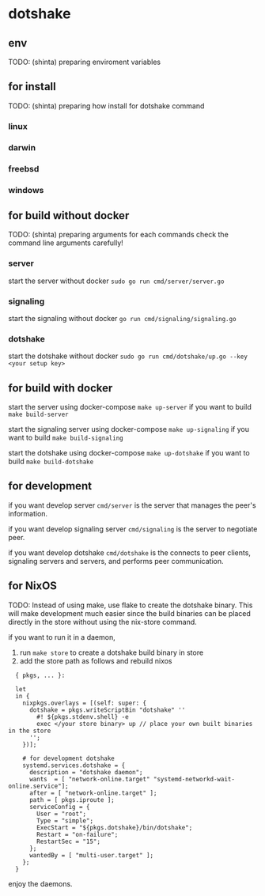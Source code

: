 # dotshake


## env
TODO: (shinta) preparing enviroment variables

## for install
TODO: (shinta) preparing how install for dotshake command
### linux

### darwin

### freebsd

### windows

## for build without docker
TODO: (shinta) preparing arguments for each commands
check the command line arguments carefully!

### server
start the server without docker
`sudo go run cmd/server/server.go`

### signaling
start the signaling without docker
`go run cmd/signaling/signaling.go`

### dotshake
start the dotshake without docker
`sudo go run cmd/dotshake/up.go --key <your setup key>`

## for build with docker
start the server using docker-compose
`make up-server`
if you want to build
`make build-server`

start the signaling server using docker-compose
`make up-signaling`
if you want to build
`make build-signaling`

start the dotshake using docker-compose
`make up-dotshake`
if you want to build
`make build-dotshake`

## for development
if you want develop server
`cmd/server` is the server that manages the peer's information.

if you want develop signaling server
`cmd/signaling` is the server to negotiate peer.

if you want develop dotshake
`cmd/dotshake` is the connects to peer clients, signaling servers and servers, and performs peer communication.

## for NixOS
TODO: Instead of using make, use flake to create the dotshake binary. This will make development much easier since the build binaries can be placed directly in the store without using the nix-store command.

if you want to run it in a daemon,
1. run `make store` to create a dotshake build binary in store
2. add the store path as follows and rebuild nixos

```
  { pkgs, ... }:

  let
  in {
    nixpkgs.overlays = [(self: super: {
      dotshake = pkgs.writeScriptBin "dotshake" ''
        #! ${pkgs.stdenv.shell} -e
        exec </your store binary> up // place your own built binaries in the store
      '';
    })];
  
    # for development dotshake
    systemd.services.dotshake = {
      description = "dotshake daemon";
      wants  = [ "network-online.target" "systemd-networkd-wait-online.service"];
      after = [ "network-online.target" ];
      path = [ pkgs.iproute ];
      serviceConfig = {
        User = "root";
        Type = "simple";
        ExecStart = "${pkgs.dotshake}/bin/dotshake";
        Restart = "on-failure";
        RestartSec = "15";
      };
      wantedBy = [ "multi-user.target" ];
    };
  }

```

enjoy the daemons.

